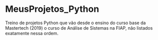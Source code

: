 # MeusProjetos_Python
Treino de projetos Python que vão desde o ensino do curso base da Mastertech (2019) o curso de Análise de Sistemas na FIAP, não listados exatamente nessa ordem.
